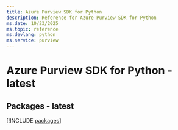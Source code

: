 ```yaml
---
title: Azure Purview SDK for Python
description: Reference for Azure Purview SDK for Python
ms.date: 10/23/2025
ms.topic: reference
ms.devlang: python
ms.service: purview
---
```

# Azure Purview SDK for Python - latest
## Packages - latest
[!INCLUDE [packages](purview-index.md)]